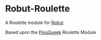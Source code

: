 # Robut-Roulette

A Roulette module for [Robut](https://github.com/justinweiss/robut)

Based upon the [PipsQueek](https://github.com/mozor/pipsqueek) Roulette Module